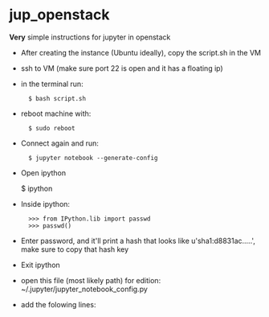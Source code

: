 # jup_openstack
**Very** simple instructions for jupyter in openstack

- After creating the instance (Ubuntu ideally), copy the script.sh in the VM
- ssh to VM (make sure port 22 is open and it has a floating ip)
- in the terminal run:

        $ bash script.sh
- reboot machine with:

        $ sudo reboot
- Connect again and run:

        $ jupyter notebook --generate-config
- Open ipython

    $ ipython
- Inside ipython:

        >>> from IPython.lib import passwd
        >>> passwd()

- Enter password, and it'll print a hash that looks like u'sha1:d8831ac.....', make sure to copy that hash key
- Exit ipython
- open this file (most likely path) for edition:  ~/.jupyter/jupyter_notebook_config.py
- add the folowing lines:

